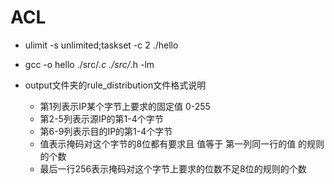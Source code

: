 # ACL

* ulimit -s unlimited;taskset -c 2 ./hello
* gcc -o hello ./src/*.c ./src/*.h -lm

* output文件夹的rule_distribution文件格式说明
  * 第1列表示IP某个字节上要求的固定值 0-255
  * 第2-5列表示源IP的第1-4个字节
  * 第6-9列表示目的IP的第1-4个字节
  * 值表示掩码对这个字节的8位都有要求且 值等于 第一列同一行的值 的规则的个数
  * 最后一行256表示掩码对这个字节上要求的位数不足8位的规则的个数